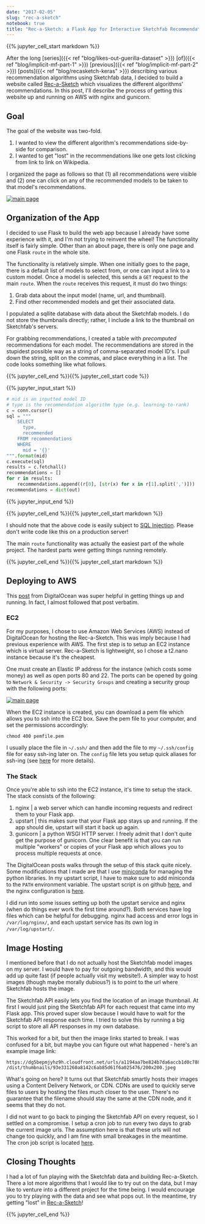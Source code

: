 ```yaml
---
date: "2017-02-05"
slug: "rec-a-sketch"
notebook: true
title: "Rec-a-Sketch: a Flask App for Interactive Sketchfab Recommendations"
---
```

{{% jupyter_cell_start markdown %}}

<!-- PELICAN_BEGIN_SUMMARY -->

After the long [series]({{< ref "blog/likes-out-guerilla-dataset" >}}) [of]({{< ref "blog/implicit-mf-part-1" >}}) [previous]({{< ref "blog/implicit-mf-part-2" >}}) [posts]({{< ref "blog/recasketch-keras" >}}) describing various recommendation algorithms using Sketchfab data, I decided to build a website called [Rec-a-Sketch](http://www.rec-a-sketch.science/) which visualizes the different algorithms' recommendations. In this post, I'll describe the process of getting this website up and running on AWS with nginx and gunicorn.

<!-- PELICAN_END_SUMMARY -->

## Goal

The goal of the website was two-fold.

1. I wanted to view the different algorithm's recommendations side-by-side for comparison.
2. I wanted to get "lost" in the recommendations like one gets lost clicking from link to link on Wikipedia.

I organized the page as follows so that (1) all recommendations were visible and (2) one can click on any of the recommended models to be taken to that model's recommendations.

[![main page](images/rec_screenshot.png)](images/rec_screenshot.png)


## Organization of the App

I decided to use Flask to build the web app because I already have some experience with it, and I'm not trying to reinvent the wheel! The functionality itself is fairly simple. Other than an about page, there is only one page and one Flask ```route``` in the whole site.

The functionality is relatively simple. When one initially goes to the page, there is a default list of models to select from, or one can input a link to a custom model. Once a model is selected, this sends a ```GET``` request to the main ```route```. When the ```route``` receives this request, it must do two things:

1. Grab data about the input model (name, url, and thumbnail).
2. Find other recommended models and get their associated data. 

I populated a sqllite database with data about the Sketchfab models. I do not store the thumbnails directly; rather, I include a link to the thumbnail on Sketchfab's servers.

For grabbing recommendations, I created a table with *precomputed* recommendations for each model. The recommendations are stored in the stupidest possible way as a string of comma-separated model ID's. I pull down the string, split on the commas, and place everything in a list. The code looks something like what follows.

{{% jupyter_cell_end %}}{{% jupyter_cell_start code %}}


{{% jupyter_input_start %}}

```python
# mid is an inputted model ID
# type is the recommendation algorithm type (e.g. learning-to-rank)
c = conn.cursor()
sql = """
    SELECT
      type,
      recommended
    FROM recommendations
    WHERE
      mid = '{}'
""".format(mid)
c.execute(sql)
results = c.fetchall()
recommendations = []
for r in results:
    recommendations.append((r[0], [str(x) for x in r[1].split(',')]))
recommendations = dict(out)
```

{{% jupyter_input_end %}}

{{% jupyter_cell_end %}}{{% jupyter_cell_start markdown %}}

I should note that the above code is easily subject to [SQL Injection](https://en.wikipedia.org/wiki/SQL_injection). Please don't write code like this on a production server!

The main ```route``` functionality was actually the easiest part of the whole project. The hardest parts were getting things running remotely.

{{% jupyter_cell_end %}}{{% jupyter_cell_start markdown %}}

## Deploying to AWS

This [post](https://www.digitalocean.com/community/tutorials/how-to-serve-flask-applications-with-gunicorn-and-nginx-on-ubuntu-14-04) from DigitalOcean was super helpful in getting things up and running. In fact, I almost followed that post verbatim.

### EC2

For my purposes, I chose to use Amazon Web Services (AWS) instead of DigitalOcean for hosting the Rec-a-Sketch. This was imply because I had previous experience with AWS. The first step is to setup an EC2 instance which is virtual server. Rec-a-Sketch is lightweight, so I chose a t2.nano instance because it's the cheapest. 

One must create an Elastic IP address for the instance (which costs some money) as well as open ports 80 and 22. The ports can be opened by going to ```Network & Security -> Security Groups``` and creating a security group with the following ports:

[![main page](images/security_groups.png)](images/security_groups.png)

When the EC2 instance is created, you can download a pem file which allows you to ssh into the EC2 box. Save the pem file to your computer, and set the permissions accordingly:

```
chmod 400 pemfile.pem
```

I usually place the file in ```~/.ssh/``` and then add the file to my ```~/.ssh/config``` file for easy ssh-ing later on. The ```config``` file lets you setup quick aliases for ssh-ing (see [here](http://nerderati.com/2011/03/17/simplify-your-life-with-an-ssh-config-file/) for more details).

### The Stack

Once you're able to ssh into the EC2 instance, it's time to setup the stack. The stack consists of the following:


1. nginx | a web server which can handle incoming requests and redirect them to your Flask app.
2. upstart | this makes sure that your Flask app stays up and running. If the app should die, upstart will start it back up again.
3. gunicorn | a python WSGI HTTP server. I freely admit that I don't quite get the purpose of gunicorn. One clear benefit is that you can run multiple "workers" or copies of your Flask app which allows you to process multiple requests at once.

The DigitalOcean posts walks through the setup of this stack quite nicely. Some modifications that I made are that I use [miniconda](https://conda.io/miniconda.html) for managing the python libraries. In my upstart script, I have to make sure to add miniconda to the ```PATH``` environment variable. The upstart script is on github [here](https://github.com/EthanRosenthal/rec-a-sketch/blob/master/flask_app/recasketch.conf), and the nginx configuration is [here](https://github.com/EthanRosenthal/rec-a-sketch/blob/master/flask_app/nginx.conf).

I did run into some issues setting up both the upstart service and nginx (when do things ever work the first time around?). Both services have log files which can be helpful for debugging. nginx had access and error logs in ```/var/log/nginx/```, and each upstart service has its own log in ```/var/log/upstart/```.

## Image Hosting

I mentioned before that I do not actually host the Sketchfab model images on my server. I would have to pay for outgoing bandwidth, and this would add up quite fast (if people actually visit my website!). A simpler way to host images (though maybe morally dubious?) is to point to the url where Sketchfab hosts the image. 

The Sketchfab API easily lets you find the location of an image thumbnail. At first I would just ping the Sketchfab API for each request that came into my Flask app. This proved super slow because I would have to wait for the Sketchfab API response each time. I tried to solve this by running a big script to store all API responses in my own database. 

This worked for a bit, but then the image links started to break. I was confused for a bit, but maybe you can figure out what happened - here's an example image link:

```
https://dg5bepmjyhz9h.cloudfront.net/urls/a1194aa7be824b7da6accb1d0c788132
/dist/thumbnails/93e331260a8142c6ab85d61f6a025476/200x200.jpeg
```

What's going on here? It turns out that Sketchfab smartly hosts their images using a Content Delivery Network, or CDN. CDNs are used to quickly serve files to users by hosting the files much closer to the user. There's no guarantee that the filename should stay the same at the CDN node, and it seems that they do not.

I did not want to go back to pinging the Sketchfab API on every request, so I settled on a compromise. I setup a cron job to run every two days to grab the current image urls. The assumption here is that these urls will not change too quickly, and I am fine with small breakages in the meantime. The cron job script is located [here](https://github.com/EthanRosenthal/rec-a-sketch/blob/master/flask_app/app/update.sh). 

## Closing Thoughts

I had a lot of fun playing with the Sketchfab data and building Rec-a-Sketch. There a lot more algorithms that I would like to try out on the data, but I may like to venture into a different project for the time being. I would encourage you to try playing with the data and see what pops out. In the meantime, try getting "lost" in [Rec-a-Sketch](http://www.rec-a-sketch.science/)!

{{% jupyter_cell_end %}}